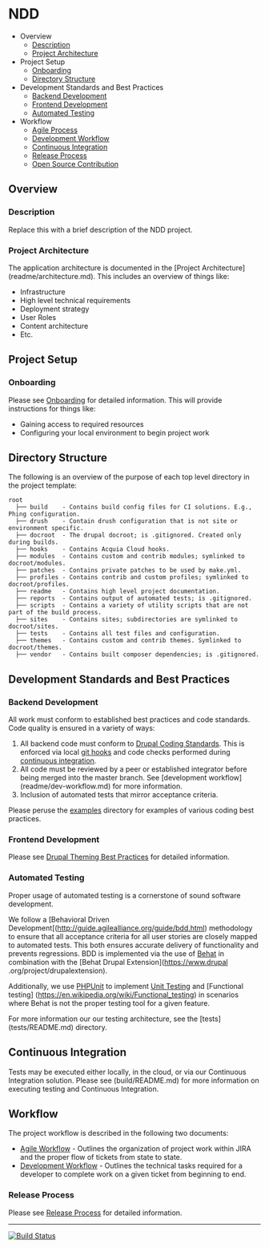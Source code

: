 # NDD

* Overview
    * [Description](#description)
    * [Project Architecture](#architecture)
* Project Setup
    * [Onboarding](#onboarding)
    * [Directory Structure](#dir-structure)
* Development Standards and Best Practices
    * [Backend Development](#backend)
    * [Frontend Development](#frontend)
    * [Automated Testing](#testing)
* Workflow
    * [Agile Process](readme/agile-guide.md)
    * [Development Workflow](readme/dev-workflow.md)
    * [Continuous Integration](#ci)
    * [Release Process](#release-process)
    * [Open Source Contribution](readme/os-contribution.md)

## Overview

### <a name="description"></a>Description

Replace this with a brief description of the NDD project.

### <a name="architecture"></a>Project Architecture

The application architecture is documented in the [Project Architecture]
(readme/architecture.md). This includes an overview of things like:
 * Infrastructure
 * High level technical requirements
 * Deployment strategy
 * User Roles
 * Content architecture
 * Etc.

## Project Setup

### <a name="onboarding"></a>Onboarding

Please see [Onboarding](readme/onboarding.md) for detailed information. This
will provide instructions for things like:
 * Gaining access to required resources 
 * Configuring your local environment to begin project work

## <a name="dir-structure"></a>Directory Structure

The following is an overview of the purpose of each top level directory in the 
project template:

    root
      ├── build    - Contains build config files for CI solutions. E.g., Phing configuration.
      ├── drush    - Contain drush configuration that is not site or environment specific.
      ├── docroot  - The drupal docroot; is .gitignored. Created only during builds.
      ├── hooks    - Contains Acquia Cloud hooks.
      ├── modules  - Contains custom and contrib modules; symlinked to docroot/modules.
      ├── patches  - Contains private patches to be used by make.yml.
      ├── profiles - Contains contrib and custom profiles; symlinked to docroot/profiles.
      ├── readme   - Contains high level project documentation.
      ├── reports  - Contains output of automated tests; is .gitignored.
      ├── scripts  - Contains a variety of utility scripts that are not part of the build process.
      ├── sites    - Contains sites; subdirectories are symlinked to docroot/sites.
      ├── tests    - Contains all test files and configuration.
      ├── themes   - Contains custom and contrib themes. Symlinked to docroot/themes.
      ├── vendor   - Contains built composer dependencies; is .gitignored.

## Development Standards and Best Practices

### <a name="backend"></a>Backend Development

All work must conform to established best practices and code standards. Code
quality is ensured in a variety of ways:

1. All backend code must conform to [Drupal Coding 
Standards](https://www.drupal.org/coding-standards). This is enforced via 
local [git hooks](scripts/git-hooks) and code checks performed during 
[continuous integration](build/README.md).
1. All code must be reviewed by a peer or established integrator before being
merged into the master branch. See [development workflow]
(readme/dev-workflow.md) for more information.
1. Inclusion of automated tests that mirror acceptance criteria.

Please peruse the [examples](examples/README.md) directory for examples 
of various coding best practices.

### <a name="frontend"></a>Frontend Development

Please see [Drupal Theming Best Practices](theming.md) for detailed information.

### <a name="testing"></a>Automated Testing

Proper usage of automated testing is a cornerstone of sound software 
development. 

We follow a [Behavioral Driven Development[(http://guide.agilealliance.org/guide/bdd.html)
methodology to ensure that all acceptance criteria for all
user stories are closely mapped to automated tests. This both ensures 
accurate delivery of functionality and prevents regressions. BDD is 
implemented via the use of [Behat](http://docs.behat.org/) in combination 
with the [Behat Drupal Extension](https://www.drupal
.org/project/drupalextension).

Additionally, we use [PHPUnit](https://phpunit.de/) to implement [Unit 
Testing](https://en.wikipedia.org/wiki/Unit_testing) and [Functional testing]
(https://en.wikipedia.org/wiki/Functional_testing) in scenarios where Behat 
is not the proper testing tool for a given feature.

For more information our our testing architecture, see the [tests]
(tests/README.md) directory.

## <a name="ci"></a>Continuous Integration

Tests may be executed either locally, in the cloud, or via our Continuous 
Integration solution. Please see (build/README.md) for more information on 
executing testing and Continuous Integration.

## <a name="workflow"></a>Workflow

The project workflow is described in the following two documents:

* [Agile Workflow](agile-guide.md) - Outlines the organization of project work
  within JIRA and the proper flow of tickets from state to state.
* [Development Workflow](dev-workflow.md) - Outlines the technical tasks
  required for a developer to complete work on a given ticket from beginning
  to end.

### <a name="release-process"></a>Release Process

Please see [Release Process](/release-process.md) for detailed information.


----------------

[![Build Status](https://magnum.travis-ci.com/acquia-pso/acsfdev.svg?token=eFBAT6vQ9cqDh1Sed5Mw&branch=develop)](https://magnum.travis-ci.com/acquia-pso/acsfdev)
